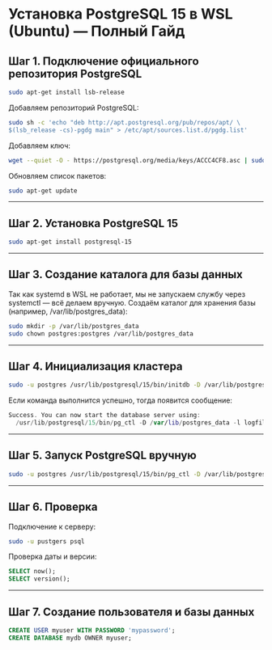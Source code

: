 # Установка PostgreSQL 15 в WSL (Ubuntu) — Полный Гайд

## Шаг 1. Подключение официального репозитория PostgreSQL
```bash
sudo apt-get install lsb-release
```

Добавляем репозиторий PostgreSQL:
```bash
sudo sh -c 'echo "deb http://apt.postgresql.org/pub/repos/apt/ \
$(lsb_release -cs)-pgdg main" > /etc/apt/sources.list.d/pgdg.list'
```

Добавляем ключ:
```bash
wget --quiet -O - https://postgresql.org/media/keys/ACCC4CF8.asc | sudo apt-key add -
```

Обновляем список пакетов:
```bash
sudo apt-get update
```
---

##  Шаг 2. Установка PostgreSQL 15

```bash
sudo apt-get install postgresql-15
```
---
## Шаг 3. Создание каталога для базы данных

Так как systemd в WSL не работает, мы не запускаем службу через systemctl — всё делаем вручную.
Создаём каталог для хранения базы (например, /var/lib/postgres_data):
```bash 
sudo mkdir -p /var/lib/postgres_data
sudo chown postgres:postgres /var/lib/postgres_data
```
---
## Шаг 4. Инициализация кластера
```bash
sudo -u postgres /usr/lib/postgresql/15/bin/initdb -D /var/lib/postgres_data
```
Если команда выполнится успешно, тогда появится сообщение:
```swift
Success. You can now start the database server using:
  /usr/lib/postgresql/15/bin/pg_ctl -D /var/lib/postgres_data -l logfile start
```
---
## Шаг 5. Запуск PostgreSQL вручную
```bash
sudo -u postgres /usr/lib/postgresql/15/bin/pg_ctl -D /var/lib/postgres_data -l /var/lib/postgres_data/logfile.log start
```
---
## Шаг 6. Проверка
Подключение к серверу:
```bash
sudo -u pustgers psql
```
Проверка даты и версии:
```sql
SELECT now();
SELECT version();
```
---
## Шаг 7. Создание пользователя и базы данных

```sql
CREATE USER myuser WITH PASSWORD 'mypassword';
CREATE DATABASE mydb OWNER myuser;
```

